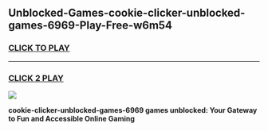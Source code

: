 
## Unblocked-Games-cookie-clicker-unblocked-games-6969-Play-Free-w6m54
<h3>
<a href="https://premium76.site?title=cookie-clicker-unblocked-games-6969&ref=10A">CLICK TO PLAY</a></h3>
<hr>

<h3>
<a href="https://premium76.site?title=cookie-clicker-unblocked-games-6969&ref=10A">CLICK 2 PLAY</a>
  
</h3>

<a href="https://premium76.site?title=cookie-clicker-unblocked-games-6969&ref=10A"><img src="https://clearcache.store/games.png"></a>


**cookie-clicker-unblocked-games-6969 games unblocked: Your Gateway to Fun and Accessible Online Gaming**
